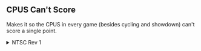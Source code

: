 
## CPUS Can't Score

Makes it so the CPUS in every game (besides cycling and showdown) can't score a single point.
<details>
<summary>NTSC Rev 1</summary>

```powerpc
0527637C 00000000
04D1B148 00000000
```
</details>
